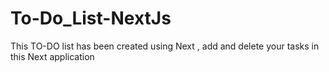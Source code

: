 # To-Do_List-NextJs
This TO-DO list has been created using Next , add and delete your tasks in this Next application 
